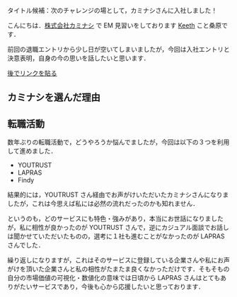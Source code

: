 タイトル候補：次のチャレンジの場として，カミナシさんに入社しました！

こんにちは．[株式会社カミナシ](https://kaminashi.com) で EM 見習いをしております [Keeth](https://x.com/kuwahara_jsri) こと桑原です．

前回の退職エントリから少し日が空いてしまいましたが，今回は入社エントリと決意表明，自身の今の思いを話したいと思います．

[後でリンクを貼る]()

## カミナシを選んだ理由

## 転職活動

数年ぶりの転職活動で，どうやろうか悩んでましたが，今回は以下の３つを利用して進めました．

- YOUTRUST
- LAPRAS
- Findy

結果的には，YOUTRUST さん経由でお声がけいただいたカミナシさんになりましたが，これは今思えば私には必然の流れだったのかも知れません．

というのも，どのサービスにも特色・強みがあり，本当にお世話になりましたが，私に相性が良かったのが YOUTRUST さんで，逆にカジュアル面談でお話しは聞かせていただいたものの，選考に１社も進むことがなかったのが LAPRAS さんでした．

繰り返しになりますが，これはそのサービスに登録している企業さんや私にお声がけを頂いた企業さんと私の相性がたまたま良くなかっただけです．そもそもの自分の市場価値の可視化・数値化の意味では日頃から LAPRAS さんはとてもありがたいサービスであり，今後も心から応援したいと思っております．
